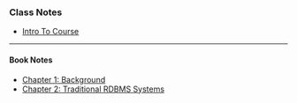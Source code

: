 ### Class Notes
- [Intro To Course](Class/lecture1.md)

****

#### Book Notes
- [Chapter 1: Background](Book/CH1.md)
- [Chapter 2: Traditional RDBMS Systems](Book/CH2.md)
